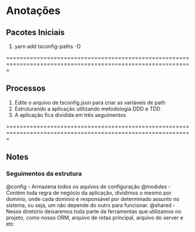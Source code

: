 # Anotações

## Pacotes Iniciais

1. yarn add tsconfig-paths -D

=============================================================================================================

## Processos

1. Edite o arquivo de tsconfig.json para criar as variáveis de path
2. Estruturando a aplicação utilizando metodologia DDD e TDD
3. A aplicação fica dividida em três seguimentos

=============================================================================================================

## Notes

### Seguimentos da estrutura

@config - Armazena todos os aquivos de configuração
@modules - Contém toda regra de negócio da aplicação, dividimos o mesmo por domínio, onde cada domínio é responsável por determinado assunto no sistema, ou seja, um não depende do outro para funcionar.
@shared - Nesse diretório deixaremos toda parte de ferramentas que utilizamos no projeto, como nosso ORM, arquivo de rotas principal, arquivo do server e etc
